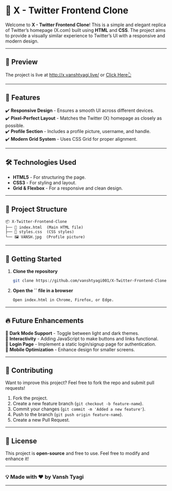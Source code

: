 # 🚀 X - Twitter Frontend Clone

Welcome to **X - Twitter Frontend Clone**! This is a simple and elegant replica of Twitter’s homepage (X.com) built using **HTML** and **CSS**. The project aims to provide a visually similar experience to Twitter’s UI with a responsive and modern design.

---

## 📸 Preview


The project is live at http://x.vanshtyagi.live/ or  <a target="_blank" href="https://vanshtyagi001.github.io/X-Twitter-Frontend-Clone/">Click Here👆</a>


---

## 🌟 Features

✔️ **Responsive Design** - Ensures a smooth UI across different devices.\
✔️ **Pixel-Perfect Layout** - Matches the Twitter (X) homepage as closely as possible.\
✔️ **Profile Section** - Includes a profile picture, username, and handle.\
✔️ **Modern Grid System** - Uses CSS Grid for proper alignment.

---

## 🛠️ Technologies Used

- **HTML5** - For structuring the page.
- **CSS3** - For styling and layout.
- **Grid & Flexbox** - For a responsive and clean design.

---

## 📂 Project Structure

```
📦 X-Twitter-Frontend-Clone
├── 📄 index.html  (Main HTML file)
├── 🎨 styles.css  (CSS styles)
└── 🖼️ VANSH.jpg  (Profile picture)
```

---

## 🚀 Getting Started

1. **Clone the repository**
   ```sh
   git clone https://github.com/vanshtyagi001/X-Twitter-Frontend-Clone.git
   ```
2. **Open the **``** file in a browser**
   ```sh
   Open index.html in Chrome, Firefox, or Edge.
   ```

---

## 🔥 Future Enhancements

🔹 **Dark Mode Support** - Toggle between light and dark themes.\
🔹 **Interactivity** - Adding JavaScript to make buttons and links functional.\
🔹 **Login Page** - Implement a static login/signup page for authentication.\
🔹 **Mobile Optimization** - Enhance design for smaller screens.

---

## 🤝 Contributing

Want to improve this project? Feel free to fork the repo and submit pull requests!

1. Fork the project.
2. Create a new feature branch (`git checkout -b feature-name`).
3. Commit your changes (`git commit -m 'Added a new feature'`).
4. Push to the branch (`git push origin feature-name`).
5. Create a new Pull Request.

---

## 📜 License

This project is **open-source** and free to use. Feel free to modify and enhance it!

---

### 💡 Made with ❤️ by Vansh Tyagi

---

